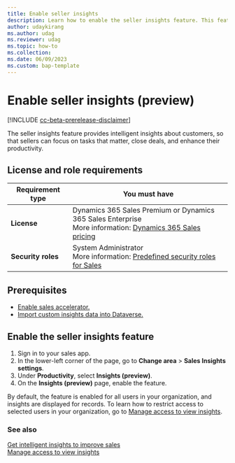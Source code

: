 ```yaml
---
title: Enable seller insights
description: Learn how to enable the seller insights feature. This feature provides intelligent insights about customers, so that sellers can focus on tasks that matter, close deals, and enhance their productivity.
author: udaykirang
ms.author: udag
ms.reviewer: udag
ms.topic: how-to
ms.collection: 
ms.date: 06/09/2023
ms.custom: bap-template
---
```


# Enable seller insights (preview)

[!INCLUDE [cc-beta-prerelease-disclaimer](../includes/cc-beta-prerelease-disclaimer.md)]

The seller insights feature provides intelligent insights about customers, so that sellers can focus on tasks that matter, close deals, and enhance their productivity.

## License and role requirements

| Requirement type | You must have |
|------------------|---------------|
| **License** | Dynamics 365 Sales Premium or Dynamics 365 Sales Enterprise<br>More information: [Dynamics 365 Sales pricing](https://dynamics.microsoft.com/sales/pricing/) |
| **Security roles** | System Administrator<br>More information: [Predefined security roles for Sales](security-roles-for-sales.md) |

## Prerequisites

- [Enable sales accelerator.](enable-configure-sales-accelerator.md)
- [Import custom insights data into Dataverse.](import-insights-model-into-dataverse.md)

## Enable the seller insights feature

1. Sign in to your sales app.
1. In the lower-left corner of the page, go to **Change area** \> **Sales Insights settings**.
1. Under **Productivity**, select **Insights (preview)**.
1. On the **Insights (preview)** page, enable the feature.

By default, the feature is enabled for all users in your organization, and insights are displayed for records. To learn how to restrict access to selected users in your organization, go to [Manage access to view insights](manage-access-view-insights.md).

### See also

[Get intelligent insights to improve sales](seller-insights-intro.md)  
[Manage access to view insights](manage-access-view-insights.md)
